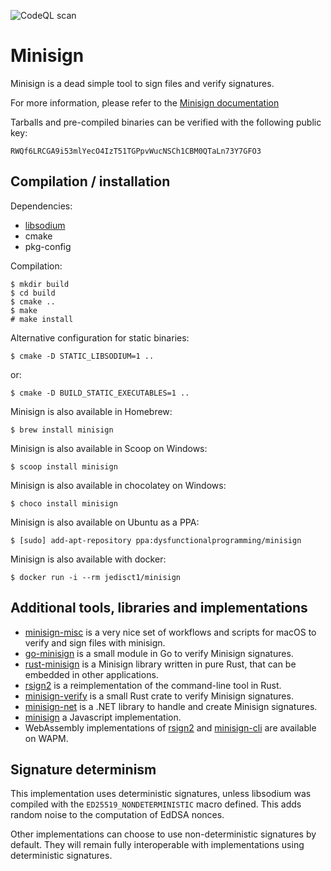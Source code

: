 ![CodeQL scan](https://github.com/jedisct1/minisign/workflows/CodeQL%20scan/badge.svg)

Minisign
========

Minisign is a dead simple tool to sign files and verify signatures.

For more information, please refer to the
[Minisign documentation](https://jedisct1.github.io/minisign/)

Tarballs and pre-compiled binaries can be verified with the following
public key:

    RWQf6LRCGA9i53mlYecO4IzT51TGPpvWucNSCh1CBM0QTaLn73Y7GFO3

Compilation / installation
--------------------------

Dependencies:

* [libsodium](https://libsodium.org/)
* cmake
* pkg-config

Compilation:

    $ mkdir build
    $ cd build
    $ cmake ..
    $ make
    # make install

Alternative configuration for static binaries:

    $ cmake -D STATIC_LIBSODIUM=1 ..

or:

    $ cmake -D BUILD_STATIC_EXECUTABLES=1 ..

Minisign is also available in Homebrew:

    $ brew install minisign

Minisign is also available in Scoop on Windows:

    $ scoop install minisign

Minisign is also available in chocolatey on Windows:

    $ choco install minisign

Minisign is also available on Ubuntu as a PPA:

    $ [sudo] add-apt-repository ppa:dysfunctionalprogramming/minisign

Minisign is also available with docker:

    $ docker run -i --rm jedisct1/minisign

Additional tools, libraries and implementations
-----------------------------------------------

* [minisign-misc](https://github.com/JayBrown/minisign-misc) is a very
nice set of workflows and scripts for macOS to verify and sign files
with minisign.
* [go-minisign](https://github.com/jedisct1/go-minisign) is a small module
in Go to verify Minisign signatures.
* [rust-minisign](https://github.com/jedisct1/rust-minisign) is a Minisign
library written in pure Rust, that can be embedded in other applications.
* [rsign2](https://github.com/jedisct1/rsign2) is a reimplementation of
the command-line tool in Rust.
* [minisign-verify](https://github.com/jedisct1/rust-minisign-verify) is
a small Rust crate to verify Minisign signatures.
* [minisign-net](https://github.com/bitbeans/minisign-net) is a .NET library
to handle and create Minisign signatures.
* [minisign](https://github.com/chm-diederichs/minisign) a Javascript
implementation.
* WebAssembly implementations of [rsign2](https://wapm.io/package/jedisct1/rsign2)
and [minisign-cli](https://wapm.io/package/jedisct1/minisign) are available on
WAPM.

Signature determinism
---------------------

This implementation uses deterministic signatures, unless libsodium
was compiled with the `ED25519_NONDETERMINISTIC` macro defined. This
adds random noise to the computation of EdDSA nonces.

Other implementations can choose to use non-deterministic signatures
by default. They will remain fully interoperable with implementations
using deterministic signatures.
